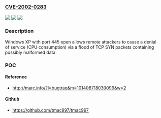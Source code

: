 ### [CVE-2002-0283](https://cve.mitre.org/cgi-bin/cvename.cgi?name=CVE-2002-0283)
![](https://img.shields.io/static/v1?label=Product&message=n%2Fa&color=blue)
![](https://img.shields.io/static/v1?label=Version&message=n%2Fa&color=blue)
![](https://img.shields.io/static/v1?label=Vulnerability&message=n%2Fa&color=brighgreen)

### Description

Windows XP with port 445 open allows remote attackers to cause a denial of service (CPU consumption) via a flood of TCP SYN packets containing possibly malformed data.

### POC

#### Reference
- http://marc.info/?l=bugtraq&m=101408718030099&w=2

#### Github
- https://github.com/tmac997/tmac997

